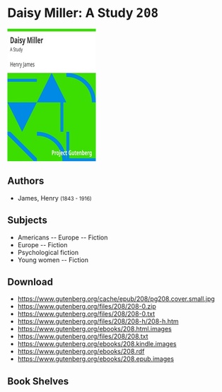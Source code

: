 # Daisy Miller: A Study <kbd>208</kbd>

![](./cover.medium.jpg "")

## Authors


 - James, Henry <small>(1843 - 1916)</small>

## Subjects


 - Americans -- Europe -- Fiction
 - Europe -- Fiction
 - Psychological fiction
 - Young women -- Fiction

## Download


 - https://www.gutenberg.org/cache/epub/208/pg208.cover.small.jpg
 - https://www.gutenberg.org/files/208/208-0.zip
 - https://www.gutenberg.org/files/208/208-0.txt
 - https://www.gutenberg.org/files/208/208-h/208-h.htm
 - https://www.gutenberg.org/ebooks/208.html.images
 - https://www.gutenberg.org/files/208/208.txt
 - https://www.gutenberg.org/ebooks/208.kindle.images
 - https://www.gutenberg.org/ebooks/208.rdf
 - https://www.gutenberg.org/ebooks/208.epub.images

## Book Shelves


